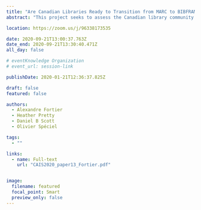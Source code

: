 ```yaml
---
title: "Are Canadian Libraries Ready to Transition from MARC to BIBFRAME?"
abstract: "This project seeks to assess the Canadian library community’s understanding of and readiness for the transition from the MARC format to the BIBFRAME model. Data were collected using a survey distributed in English and French to a stratified random sample of 1,200 Canadian libraries. Results indicate that knowledge of BIBFRAME is low among respondents and that most of the libraries surveyed do not know enough about BIBFRAME to consider planning a transition at this point."

location: https://zoom.us/j/96338173535

date: 2020-09-21T13:00:37.763Z
date_end: 2020-09-21T13:30:40.471Z
all_day: false

# eventKnowledge Organization
# event_url: session-link

publishDate: 2020-01-21T12:36:37.825Z

draft: false
featured: false

authors:
  - Alexandre Fortier
  - Heather Pretty
  - Daniel B Scott
  - Olivier Spéciel

tags:
  - ""

links:
  - name: Full-text
    url: "CAIS2020_paper13_Fortier.pdf"


image:
  filename: featured
  focal_point: Smart
  preview_only: false
---
```

